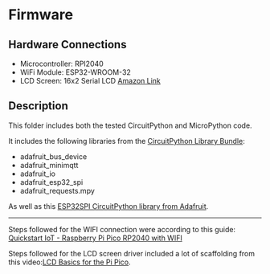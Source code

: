 # Firmware

## Hardware Connections

* Microcontroller: RPI2040
* WiFi Module: ESP32-WROOM-32
* LCD Screen: 16x2 Serial LCD [Amazon Link](https://www.amazon.com/HiLetgo-HD44780-I2C1602-Interface-Backlight/dp/B07W5KC65S)

## Description

This folder includes both the tested CircuitPython and MicroPython code.

It includes the following libraries from the [CircuitPython Library Bundle](https://github.com/adafruit/Adafruit_CircuitPython_Bundle/releases):

* adafruit_bus_device
* adafruit_minimqtt
* adafruit_io
* adafruit_esp32_spi
* adafruit_requests.mpy

As well as this [ESP32SPI CircuitPython library from Adafruit](https://github.com/adafruit/Adafruit_CircuitPython_ESP32SPI).

------

Steps followed for the WIFI connection were according to this guide: [Quickstart IoT - Raspberry Pi Pico RP2040 with WIFI](https://learn.adafruit.com/quickstart-rp2040-pico-with-wifi-and-circuitpython/circuitpython-wifi)

Steps followed for the LCD screen driver included a lot of scaffolding from this video:[LCD Basics for the Pi Pico](https://youtu.be/B8Kr_3xHjqE).